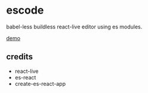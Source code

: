 # escode

babel-less buildless react-live editor using es modules.

[demo](https://modest-blackwell-0b7d4c.netlify.com/)

## credits

* react-live
* es-react
* create-es-react-app
